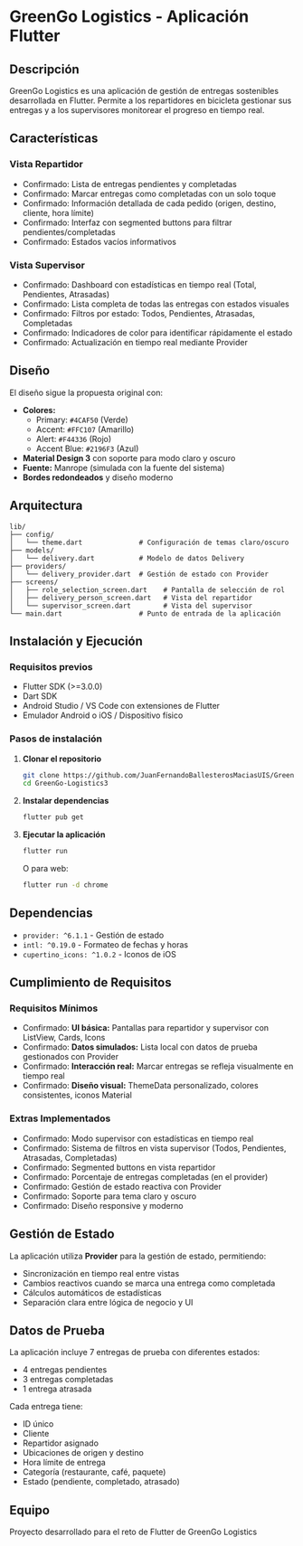 # GreenGo Logistics - Aplicación Flutter

## Descripción

GreenGo Logistics es una aplicación de gestión de entregas sostenibles desarrollada en Flutter. Permite a los repartidores en bicicleta gestionar sus entregas y a los supervisores monitorear el progreso en tiempo real.

## Características

### Vista Repartidor
- Confirmado: Lista de entregas pendientes y completadas
- Confirmado: Marcar entregas como completadas con un solo toque
- Confirmado: Información detallada de cada pedido (origen, destino, cliente, hora límite)
- Confirmado: Interfaz con segmented buttons para filtrar pendientes/completadas
- Confirmado: Estados vacíos informativos

### Vista Supervisor
- Confirmado: Dashboard con estadísticas en tiempo real (Total, Pendientes, Atrasadas)
- Confirmado: Lista completa de todas las entregas con estados visuales
- Confirmado: Filtros por estado: Todos, Pendientes, Atrasadas, Completadas
- Confirmado: Indicadores de color para identificar rápidamente el estado
- Confirmado: Actualización en tiempo real mediante Provider

## Diseño

El diseño sigue la propuesta original con:
- **Colores:**
  - Primary: `#4CAF50` (Verde)
  - Accent: `#FFC107` (Amarillo)
  - Alert: `#F44336` (Rojo)
  - Accent Blue: `#2196F3` (Azul)
- **Material Design 3** con soporte para modo claro y oscuro
- **Fuente:** Manrope (simulada con la fuente del sistema)
- **Bordes redondeados** y diseño moderno

## Arquitectura

```
lib/
├── config/
│   └── theme.dart              # Configuración de temas claro/oscuro
├── models/
│   └── delivery.dart           # Modelo de datos Delivery
├── providers/
│   └── delivery_provider.dart  # Gestión de estado con Provider
├── screens/
│   ├── role_selection_screen.dart    # Pantalla de selección de rol
│   ├── delivery_person_screen.dart   # Vista del repartidor
│   └── supervisor_screen.dart        # Vista del supervisor
└── main.dart                   # Punto de entrada de la aplicación
```

## Instalación y Ejecución

### Requisitos previos
- Flutter SDK (>=3.0.0)
- Dart SDK
- Android Studio / VS Code con extensiones de Flutter
- Emulador Android o iOS / Dispositivo físico

### Pasos de instalación

1. **Clonar el repositorio**
   ```bash
   git clone https://github.com/JuanFernandoBallesterosMaciasUIS/GreenGo-Logistics3.git
   cd GreenGo-Logistics3
   ```

2. **Instalar dependencias**
   ```bash
   flutter pub get
   ```

3. **Ejecutar la aplicación**
   ```bash
   flutter run
   ```

   O para web:
   ```bash
   flutter run -d chrome
   ```

## Dependencias

- `provider: ^6.1.1` - Gestión de estado
- `intl: ^0.19.0` - Formateo de fechas y horas
- `cupertino_icons: ^1.0.2` - Iconos de iOS

## Cumplimiento de Requisitos

### Requisitos Mínimos
- Confirmado: **UI básica:** Pantallas para repartidor y supervisor con ListView, Cards, Icons
- Confirmado: **Datos simulados:** Lista local con datos de prueba gestionados con Provider
- Confirmado: **Interacción real:** Marcar entregas se refleja visualmente en tiempo real
- Confirmado: **Diseño visual:** ThemeData personalizado, colores consistentes, iconos Material

### Extras Implementados
- Confirmado: Modo supervisor con estadísticas en tiempo real
- Confirmado: Sistema de filtros en vista supervisor (Todos, Pendientes, Atrasadas, Completadas)
- Confirmado: Segmented buttons en vista repartidor
- Confirmado: Porcentaje de entregas completadas (en el provider)
- Confirmado: Gestión de estado reactiva con Provider
- Confirmado: Soporte para tema claro y oscuro
- Confirmado: Diseño responsive y moderno

## Gestión de Estado

La aplicación utiliza **Provider** para la gestión de estado, permitiendo:
- Sincronización en tiempo real entre vistas
- Cambios reactivos cuando se marca una entrega como completada
- Cálculos automáticos de estadísticas
- Separación clara entre lógica de negocio y UI

## Datos de Prueba

La aplicación incluye 7 entregas de prueba con diferentes estados:
- 4 entregas pendientes
- 3 entregas completadas
- 1 entrega atrasada

Cada entrega tiene:
- ID único
- Cliente
- Repartidor asignado
- Ubicaciones de origen y destino
- Hora límite de entrega
- Categoría (restaurante, café, paquete)
- Estado (pendiente, completado, atrasado)

## Equipo

Proyecto desarrollado para el reto de Flutter de GreenGo Logistics
